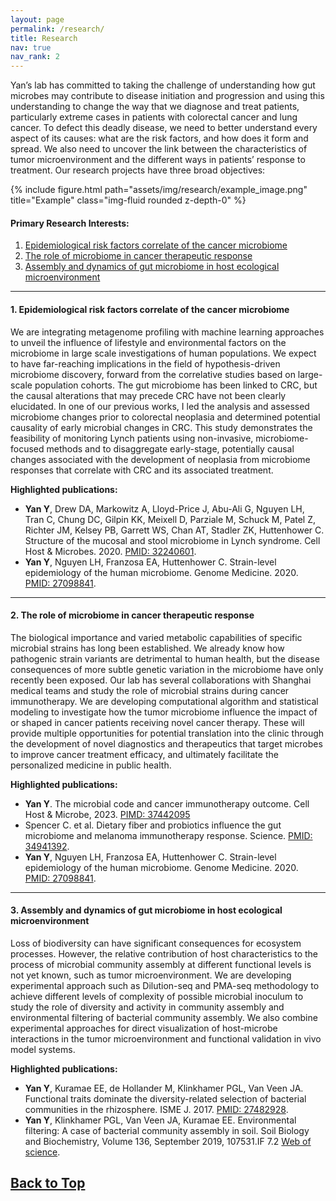 ```yaml
---
layout: page
permalink: /research/
title: Research
nav: true
nav_rank: 2
---
```

<a id="toc"></a>

Yan’s lab has committed to taking the challenge of understanding how gut microbes may contribute to disease initiation 
and progression and using this understanding to change the way that we diagnose and treat patients, particularly extreme 
cases in patients with colorectal cancer and lung cancer. To defect this deadly disease, we need to better understand 
every aspect of its causes: what are the risk factors, and how does it form and spread. We also need to uncover the link 
between the characteristics of tumor microenvironment and the different ways in patients’ response to treatment. Our research 
projects have three broad objectives:

<div class="row justify-content-md-center">
    <div class="col-sm mt-3 mt-md-0">
        {% include figure.html path="assets/img/research/example_image.png" title="Example" class="img-fluid rounded z-depth-0" %}
    </div>
</div>
<div class="caption"> <b></b>
</div>

#### Primary Research Interests:

1. [Epidemiological risk factors correlate of the cancer microbiome](#sec-1) <br>
2. [The role of microbiome in cancer therapeutic response](#sec-2) <br>
3. [Assembly and dynamics of gut microbiome in host ecological microenvironment](#sec-3) <br>


---


<a id="sec-1"></a>
#### 1. Epidemiological risk factors correlate of the cancer microbiome 

    
We are integrating metagenome profiling with machine learning approaches to unveil the influence of lifestyle and 
environmental factors on the microbiome in large scale investigations of human populations. We expect to have far-reaching 
implications in the field of hypothesis-driven microbiome discovery, forward from the correlative studies based on large-scale 
population cohorts. The gut microbiome has been linked to CRC, but the causal alterations that may precede CRC have not been 
clearly elucidated. In one of our previous works, I led the analysis and assessed microbiome changes prior to colorectal neoplasia 
and determined potential causality of early microbial changes in CRC. This study demonstrates the feasibility of monitoring Lynch 
patients using non-invasive, microbiome-focused methods and to disaggregate early-stage, potentially causal changes associated with 
the development of neoplasia from microbiome responses that correlate with CRC and its associated treatment.

**Highlighted publications:**
- **Yan Y**, Drew DA, Markowitz A, Lloyd-Price J, Abu-Ali G, Nguyen LH, Tran C, Chung DC, Gilpin KK, Meixell D, Parziale M, Schuck M, Patel Z, Richter JM, Kelsey PB, Garrett WS, Chan AT, Stadler ZK, Huttenhower C. Structure of the mucosal and stool microbiome in Lynch syndrome. Cell Host & Microbes. 2020. [PMID: 32240601](https://www.sciencedirect.com/science/article/pii/S1931312820301694).
- **Yan Y**, Nguyen LH, Franzosa EA, Huttenhower C. Strain-level epidemiology of the human microbiome. Genome Medicine. 2020. [PMID: 27098841](https://genomemedicine.biomedcentral.com/articles/10.1186/s13073-020-00765-y).

---

<a id="sec-2"></a>
#### 2. The role of microbiome in cancer therapeutic response 


The biological importance and varied metabolic capabilities of specific microbial strains has long been established. We already 
know how pathogenic strain variants are detrimental to human health, but the disease consequences of more subtle genetic 
variation in the microbiome have only recently been exposed. Our lab has several collaborations with Shanghai medical teams 
and study the role of microbial strains during cancer immunotherapy. We are developing computational algorithm and statistical 
modeling to investigate how the tumor microbiome influence the impact of or shaped in cancer patients receiving novel cancer 
therapy. These will provide multiple opportunities for potential translation into the clinic through the development of novel 
diagnostics and therapeutics that target microbes to improve cancer treatment efficacy, and ultimately facilitate the personalized 
medicine in public health.

**Highlighted publications:**
- **Yan Y**. The microbial code and cancer immunotherapy outcome. Cell Host & Microbe, 2023. [PIMD: 37442095](https://www.sciencedirect.com/science/article/abs/pii/S193131282300255X)
- Spencer C. et al. Dietary fiber and probiotics influence the gut microbiome and melanoma immunotherapy response. Science. [PMID: 34941392](https://www.science.org/doi/abs/10.1126/science.aaz7015).
- **Yan Y**, Nguyen LH, Franzosa EA, Huttenhower C. Strain-level epidemiology of the human microbiome. Genome Medicine. 2020. [PMID: 27098841](https://genomemedicine.biomedcentral.com/articles/10.1186/s13073-020-00765-y).

---

<a id="sec-3"></a>
#### 3. Assembly and dynamics of gut microbiome in host ecological microenvironment 


Loss of biodiversity can have significant consequences for ecosystem processes. However, the relative contribution of host 
characteristics to the process of microbial community assembly at different functional levels is not yet known, such as tumor 
microenvironment. We are developing experimental approach such as Dilution-seq and PMA-seq methodology to achieve different 
levels of complexity of possible microbial inoculum to study the role of diversity and activity in community assembly and 
environmental filtering of bacterial community assembly. We also combine experimental approaches for direct visualization 
of host-microbe interactions in the tumor microenvironment and functional validation in vivo model systems.

**Highlighted publications:**
- **Yan Y**, Kuramae EE, de Hollander M, Klinkhamer PGL, Van Veen JA. Functional traits dominate the diversity-related selection of bacterial communities in the rhizosphere. ISME J. 2017. [PMID: 27482928](https://www.nature.com/articles/ismej2016108).
- **Yan Y**, Klinkhamer PGL, Van Veen JA, Kuramae EE. Environmental filtering: A case of bacterial community assembly in soil. Soil Biology and Biochemistry, Volume 136, September 2019, 107531.IF 7.2 [Web of science](https://www.sciencedirect.com/science/article/abs/pii/S0038071719301865).

[Back to Top](#toc)
---
